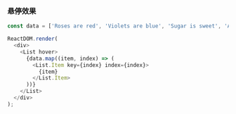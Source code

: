 ### 悬停效果

<!--start-code-->

```js
const data = ['Roses are red', 'Violets are blue', 'Sugar is sweet', 'And so are you'];

ReactDOM.render(
  <div>
    <List hover>
      {data.map((item, index) => (
        <List.Item key={index} index={index}>
          {item}
        </List.Item>
      ))}
    </List>
  </div>
);
```

<!--end-code-->

